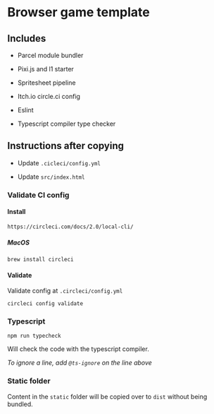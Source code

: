 # Browser game template

## Includes

 - Parcel module bundler

 - Pixi.js and l1 starter

 - Spritesheet pipeline

 - Itch.io circle.ci config

 - Eslint

 - Typescript compiler type checker


## Instructions after copying

 - Update `.cicleci/config.yml`

 - Update `src/index.html`


### Validate CI config

#### Install

`https://circleci.com/docs/2.0/local-cli/`

##### MacOS

`brew install circleci`

#### Validate

Validate config at `.circleci/config.yml`

`circleci config validate`

### Typescript

`npm run typecheck`

Will check the code with the typescript compiler.

_To ignore a line, add `@ts-ignore` on the line above_

### Static folder

Content in the `static` folder will be copied over to `dist` without being bundled.
